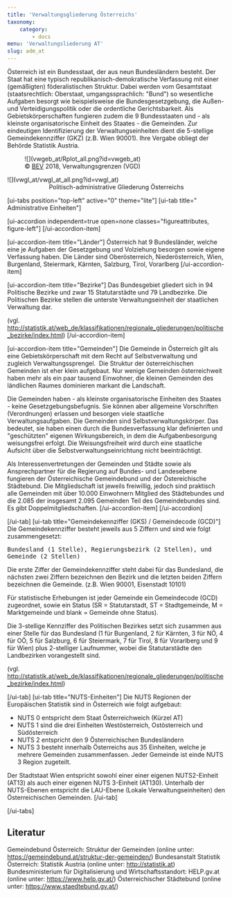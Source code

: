 ```yaml
---
title: 'Verwaltungsgliederung Österreichs'
taxonomy:
    category:
        - docs
menu: 'Verwaltungsliederung AT'
slug: adm_at
---
```

<!-- Farbgebung Österreich "Yellow1": #ffff00-->
<style>
    .figureattributes{
        max-width:600px;
        width: 100%;
        height: auto;
    }

    #vwgeb_at{
    }

    #vwgl_at{

    }

</style>

Österreich ist ein Bundesstaat, der aus neun Bundesländern besteht. Der Staat hat eine typisch republikanisch-demokratische Verfassung mit einer (gemäßigten) föderalistischen Struktur. Dabei werden vom Gesamtstaat (staatsrechtlich: Oberstaat, umgangssprachlich: "Bund") so wesentliche Aufgaben besorgt wie beispielsweise die Bundesgesetzgebung, die Außen- und Verteidigungspolitik oder die ordentliche Gerichtsbarkeit. Als Gebietskörperschaften fungieren zudem die 9 Bundesstaaten und - als kleinste organisatorische Einheit des Staates - die Gemeinden. Zur eindeutigen Identifizierung der Verwaltungseinheiten dient die 5-stellige Gemeindekennziffer (GKZ) (z.B. Wien 90001). Ihre Vergabe obliegt der Behörde Statistik Austria.

<div class="row align-items-center">
   <div class="col-md-6"  style="padding:0px">
   <figure markdown="1" class="image-caption">
  ![](vwgeb_at/Rplot_all.png?id=vwgeb_at)
  <figcaption>© <a href="http://www.bev.gv.at/">BEV</a> 2018, Verwaltungsgrenzen (VGD)</figcaption>
  <figure>
  </div>
  <div class="col-md-6" markdown="1">
  ![](vwgl_at/vwgl_at_all.png?id=vwgl_at)
  </div>

</div>
  <div id="description" align="middle">Politisch-administrative Gliederung Österreichs</div>

  [ui-tabs position="top-left" active="0" theme="lite"]
  [ui-tab title=" Administrative Einheiten"]

  [ui-accordion independent=true open=none classes="figureattributes, figure-left"]
  [/ui-accordion-item]

  [ui-accordion-item title="Länder"]
  Österreich hat 9 Bundesländer, welche eine je Aufgaben der Gesetzgebung und Volziehung besorgen sowie eigene Verfassung haben. Die Länder sind Oberösterreich, Niederösterreich, Wien,  Burgenland,  Steiermark, Kärnten, Salzburg, Tirol, Vorarlberg
  [/ui-accordion-item]

  [ui-accordion-item title="Bezirke"]
  Das Bundesgebiet gliedert sich in 94 Politische Bezirke und zwar 15 Statutarstädte und 79 Landbezirke. Die Politischen Bezirke stellen die unterste Verwaltungseinheit der staatlichen Verwaltung dar.

  (vgl. http://statistik.at/web_de/klassifikationen/regionale_gliederungen/politische_bezirke/index.html)
  [/ui-accordion-item]

  [ui-accordion-item title="Gemeinden"]
  Die Gemeinde in Österreich gilt als eine Gebietskörperschaft mit dem Recht auf Selbstverwaltung und zugleich Verwaltungssprengel. 
  Die Struktur der österreichischen Gemeinden ist eher klein aufgebaut. Nur wenige Gemeinden österreichweit haben mehr als ein paar tausend Einwohner, die kleinen Gemeinden des ländlichen Raumes dominieren markant die Landschaft.

  Die Gemeinden haben - als kleinste organisatorische Einheiten des Staates - keine Gesetzgebungsbefugnis. Sie können aber allgemeine Vorschriften (Verordnungen) erlassen und besorgen viele staatliche Verwaltungsaufgaben. Die Gemeinden sind Selbstverwaltungskörper. Das bedeutet, sie haben einen durch die Bundesverfassung klar definierten und "geschützten" eigenen Wirkungsbereich, in dem die Aufgabenbesorgung weisungsfrei erfolgt. Die Weisungsfreiheit wird durch eine staatliche Aufsicht über die Selbstverwaltungseinrichtung nicht beeinträchtigt.

  Als Interessenvertretungen der Gemeinden und Städte sowie als Ansprechpartner für die Regierung auf Bundes- und Landesebene fungieren der Österreichische Gemeindebund und der Östereichische Städtebund. Die Mitgliedschaft ist jeweils freiwillig, jedoch sind praktisch alle Gemeinden mit über 10.000 Einwohnern Mitglied des Städtebundes und die 2.085 der insgesamt 2.095 Gemeinden Teil des Gemeindebundes sind. Es gibt Doppelmitgliedschaften.
  [/ui-accordion-item]
  [/ui-accordion]



  [/ui-tab]
  [ui-tab title="Gemeindekennziffer (GKS) / Gemeindecode (GCD)"]
Die Gemeindekennziffer besteht jeweils aus 5 Ziffern und sind wie folgt zusammengesetzt:

<pre style="white-space: pre-wrap;">Bundesland&#160;(1 Stelle), Regierungsbezirk&#160;(2 Stellen), und Gemeinde&#160;(2 Stellen)</pre>

Die erste Ziffer der Gemeindekennziffer steht dabei für das Bundesland, die nächsten zwei Ziffern bezeichnen den Bezirk und die letzten beiden Ziffern bezeichnen die Gemeinde. (z.B. Wien 90001, Eisenstadt 10101)

Für statistische Erhebungen ist jeder Gemeinde ein Gemeindecode (GCD) zugeordnet, sowie ein Status (SR = Statutarstadt, ST = Stadtgemeinde, M = Marktgemeinde und blank = Gemeinde ohne Status).

Die 3-stellige Kennziffer des Politischen Bezirkes setzt sich zusammen aus einer Stelle für das Bundesland (1 für Burgenland, 2 für Kärnten, 3 für NÖ, 4 für OÖ, 5 für Salzburg, 6 für Steiermark, 7 für Tirol, 8 für Vorarlberg und 9 für Wien) plus 2-stelliger Laufnummer, wobei die Statutarstädte den Landbezirken vorangestellt sind. 

(vgl. http://statistik.at/web_de/klassifikationen/regionale_gliederungen/politische_bezirke/index.html)


  [/ui-tab]
  [ui-tab title="NUTS-Einheiten"]
  Die NUTS Regionen der Europäischen Statistik sind in Österreich wie folgt aufgebaut:
  - NUTS 0 entspricht dem Staat Österreichweich (Kürzel AT)
  - NUTS 1 sind die drei Einheiten Westösterreich, Ostösterreich und Südösterreich
  - NUTS 2 entspricht den 9 Österreichischen Bundesländern
  - NUTS 3 besteht innerhalb Österreichs aus 35 Einheiten, welche je mehrere Gemeinden zusammenfassen. Jeder Gemeinde ist einde NUTS 3 Region zugeteilt.

  Der Stadtstaat Wien entspricht sowohl einer einer eigenen NUTS2-Einheit (AT13) als auch einer eigenen NUTS 3-Einheit (AT130). Unterhalb der NUTS-Ebenen entspricht die LAU-Ebene (Lokale Verwaltungseinheiten) den Österreichischen Gemeinden.
  [/ui-tab]


  [/ui-tabs]

## Literatur

Gemeindebund Österreich: Struktur der Gemeinden (online unter: https://gemeindebund.at/struktur-der-gemeinden/)
Bundesanstalt Statistik Österreich: Statistik Austria (online unter: http://statistik.at)
Bundesministerium für Digitalisierung und Wirtschaftsstandort: HELP.gv.at (online unter: https://www.help.gv.at/)
Österreichischer Städtebund (online unter: https://www.staedtebund.gv.at/)


<script src="adm_at/animate.js"></script>
<!--{assets:js order:10}animate.js{/assets}-->

